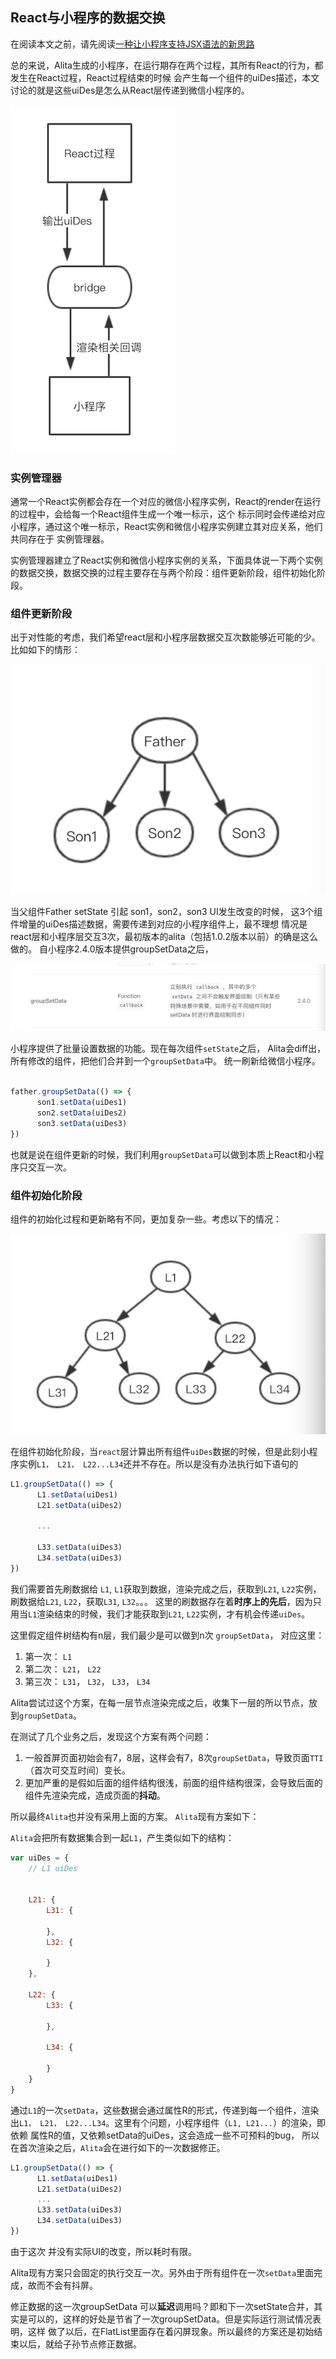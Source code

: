## React与小程序的数据交换

在阅读本文之前，请先阅读[一种让小程序支持JSX语法的新思路](./一种让小程序支持JSX语法的新思路.md)

总的来说，Alita生成的小程序，在运行期存在两个过程，其所有React的行为，都发生在React过程，React过程结束的时候
会产生每一个组件的uiDes描述，本文讨论的就是这些uiDes是怎么从React层传递到微信小程序的。

![](./static/error003.jpg)

### 实例管理器
通常一个React实例都会存在一个对应的微信小程序实例，React的render在运行的过程中，会给每一个React组件生成一个唯一标示，这个
标示同时会传递给对应小程序，通过这个唯一标示，React实例和微信小程序实例建立其对应关系，他们共同存在于 实例管理器。 

实例管理器建立了React实例和微信小程序实例的关系，下面具体说一下两个实例的数据交换，数据交换的过程主要存在与两个阶段：组件更新阶段，组件初始化阶段。


### 组件更新阶段
出于对性能的考虑，我们希望react层和小程序层数据交互次数能够近可能的少。比如如下的情形：

![](./static/fatherSon.jpg)

当父组件Father setState 引起 son1，son2，son3 UI发生改变的时候， 这3个组件增量的uiDes描述数据，需要传递到对应的小程序组件上，最不理想
情况是react层和小程序层交互3次，最初版本的alita（包括1.0.2版本以前）的确是这么做的。 自小程序2.4.0版本提供groupSetData之后，

![](./static/groupSetData.jpg)

小程序提供了批量设置数据的功能。现在每次组件`setState`之后， Alita会diff出，所有修改的组件，把他们合并到一个`groupSetData`中。 统一刷新给微信小程序。 
```javascript

father.groupSetData(() => {
      son1.setData(uiDes1)
      son2.setData(uiDes2)
      son3.setData(uiDes3)
})
```    

也就是说在组件更新的时候，我们利用`groupSetData`可以做到本质上React和小程序只交互一次。

### 组件初始化阶段
组件的初始化过程和更新略有不同，更加复杂一些。考虑以下的情况：

![](https://raw.githubusercontent.com/ykforerlang/mypic/master/3layer.jpg)

在组件初始化阶段，当`react`层计算出所有组件`uiDes`数据的时候，但是此刻小程序实例`L1， L21， L22...L34`还并不存在。所以是没有办法执行如下语句的
```javascript
L1.groupSetData(() => {
      L1.setData(uiDes1)
      L21.setData(uiDes2)
      
      ...
      
      L33.setData(uiDes3)
      L34.setData(uiDes3)
})
```

我们需要首先刷数据给 `L1`, `L1`获取到数据，渲染完成之后，获取到`L21`, `L22`实例，刷数据给`L21`, `L22`，获取`L31`, `L32`。。。
这里的刷数据存在着**时序上的先后**，因为只用当`L1`渲染结束的时候，我们才能获取到`L21`, `L22`实例，才有机会传递`uiDes`。 

这里假定组件树结构有n层，我们最少是可以做到n次 `groupSetData`， 对应这里：

1. 第一次： `L1`
2. 第二次： `L21`， `L22`
3. 第三次： `L31`， `L32`， `L33`， `L34`

Alita尝试过这个方案，在每一层节点渲染完成之后，收集下一层的所以节点，放到`groupSetData`。

在测试了几个业务之后，发现这个方案有两个问题：

1. 一般首屏页面初始会有7，8层，这样会有7，8次`groupSetData`，导致页面`TTI`（首次可交互时间）变长。 
2. 更加严重的是假如后面的组件结构很浅，前面的组件结构很深，会导致后面的组件先渲染完成，造成页面的**抖动**。 

所以最终`Alita`也并没有采用上面的方案。 `Alita`现有方案如下：
 
`Alita`会把所有数据集合到一起`L1`，产生类似如下的结构：

```javascript
var uiDes = {
    // L1 uiDes
    
    
    L21: {
        L31: {
            
        },
        L32: {
            
        }
    },
    
    L22: {
        L33: {
            
        },
        
        L34: {
            
        }
    }
}
```
通过`L1`的一次`setData`，这些数据会通过属性R的形式，传递到每一个组件，渲染出`L1， L21， L22...L34`。这里有个问题，小程序组件（`L1, L21...`）的渲染，即依赖
属性R的值，又依赖setData的uiDes，这会造成一些不可预料的bug， 所以在首次渲染之后，`Alita`会在进行如下的一次数据修正。
```javascript
L1.groupSetData(() => {
      L1.setData(uiDes1)
      L21.setData(uiDes2)
      ...
      L33.setData(uiDes3)
      L34.setData(uiDes3)
})
``` 
由于这次 并没有实际UI的改变，所以耗时有限。 

Alita现有方案只会固定的执行交互一次。另外由于所有组件在一次`setData`里面完成，故而不会有抖屏。

修正数据的这一次groupSetData 可以**延迟**调用吗？即和下一次setState合并，其实是可以的，这样的好处是节省了一次groupSetData。但是实际运行测试情况表明，这样
做了以后，在FlatList里面存在着闪屏现象。所以最终的方案还是初始结束以后，就给子孙节点修正数据。



